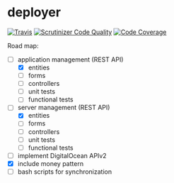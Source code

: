 deployer
========

[![Travis](https://travis-ci.org/WebcookDev/deployer.png?branch=master)](https://travis-ci.org/WebcookDev/deployer.png?branch=master)
[![Scrutinizer Code Quality](https://scrutinizer-ci.com/g/WebcookDev/deployer/badges/quality-score.png?b=master)](https://scrutinizer-ci.com/g/WebcookDev/deployer/?branch=master)
[![Code Coverage](https://scrutinizer-ci.com/g/WebcookDev/deployer/badges/coverage.png?b=master)](https://scrutinizer-ci.com/g/WebcookDev/deployer/?branch=master)

Road map:
- [ ] application management (REST API)
  - [x] entities
  - [ ] forms
  - [ ] controllers
  - [ ] unit tests
  - [ ] functional tests
- [ ] server management (REST API)
  - [x] entities
  - [ ] forms
  - [ ] controllers
  - [ ] unit tests
  - [ ] functional tests
- [ ] implement DigitalOcean APIv2
- [x] include money pattern
- [ ] bash scripts for synchronization
